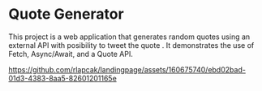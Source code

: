 <h1>Quote Generator</h1>
This project is a web application that generates random quotes using an external API with posibility to tweet the quote . It demonstrates the use of Fetch, Async/Await, and a Quote API.

https://github.com/rlapcak/landingpage/assets/160675740/ebd02bad-01d3-4383-8aa5-82601201165e

